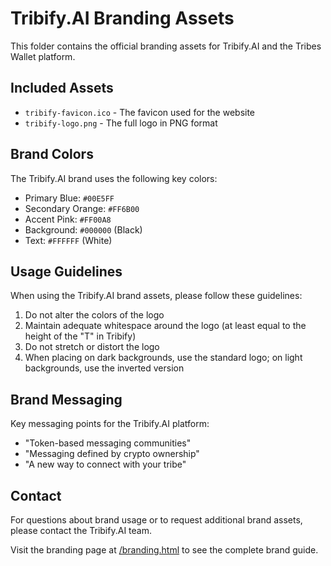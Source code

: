 # Tribify.AI Branding Assets

This folder contains the official branding assets for Tribify.AI and the Tribes Wallet platform.

## Included Assets

- `tribify-favicon.ico` - The favicon used for the website
- `tribify-logo.png` - The full logo in PNG format

## Brand Colors

The Tribify.AI brand uses the following key colors:

- Primary Blue: `#00E5FF`
- Secondary Orange: `#FF6B00`
- Accent Pink: `#FF00A8`
- Background: `#000000` (Black)
- Text: `#FFFFFF` (White)

## Usage Guidelines

When using the Tribify.AI brand assets, please follow these guidelines:

1. Do not alter the colors of the logo
2. Maintain adequate whitespace around the logo (at least equal to the height of the "T" in Tribify)
3. Do not stretch or distort the logo
4. When placing on dark backgrounds, use the standard logo; on light backgrounds, use the inverted version

## Brand Messaging

Key messaging points for the Tribify.AI platform:

- "Token-based messaging communities"
- "Messaging defined by crypto ownership"
- "A new way to connect with your tribe"

## Contact

For questions about brand usage or to request additional brand assets, please contact the Tribify.AI team.

Visit the branding page at [/branding.html](/branding.html) to see the complete brand guide. 